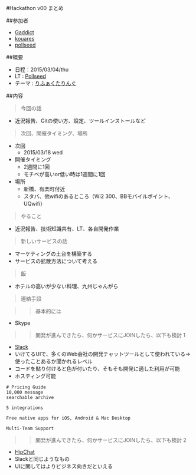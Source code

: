#Hackathon v00 まとめ

##参加者
* [Gaddict](https://github.com/Gaddict)
* [kouares](https://github.com/kouares)
* [pollseed](https://github.com/pollseed)

##概要
* 日程：2015/03/04/thu
* LT : [Pollseed](https://github.com/pollseed)
* テーマ : [りふぁくたりんぐ](http://www.slideshare.net/pollseed/ss-45317574)

##内容
> 今回の話

* 近況報告、Gitの使い方、設定、ツールインストールなど

> 次回、開催タイミング、場所

* 次回
  + 2015/03/18 wed
* 開催タイミング
  + 2週間に1回
  + モチベが高いor低い時は1週間に1回
* 場所
  + 新橋、有楽町付近
  + スタバ、他wifiのあるところ（Wi2 300、BBモバイルポイント、UQwifi）

> やること

* 近況報告、技術知識共有、LT、各自開発作業

> 新しいサービスの話

* マーケティングの土台を構築する
* サービスの拡散方法について考える

> 飯

* ホテルの高いが少ない料理、九州じゃんがら

> 連絡手段

>> 基本的には
* Skype

>> 開発が進んできたら、何かサービスにJOINしたら、以下も検討 1
* [Slack](https://slack.com/)
* いけてるUIで、多くのWeb会社の開発チャットツールとして使われている→使ったことあるか聞かれるレベル
* コードを貼り付けると色が付いたり、そもそも開発に適した利用が可能
* ホスティング可能

```
# Pricing Guide
10,000 message
searchable archive

5 integrations

Free native apps for iOS, Android & Mac Desktop

Multi-Team Support
```
>> 開発が進んできたら、何かサービスにJOINしたら、以下も検討 2
* [HipChat](https://www.atlassian.com/ja/software/hipchat)
* Slackと同じようなもの
* UIに関してはよりビジネス向きだといえる
